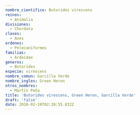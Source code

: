 ```yaml
---
nombre_cientifico: Butorides virescens
reinos:
  - Animalia
divisiones:
  - Chordata
clases:
  - Aves
ordenes:
  - Pelecaniformes
familias:
  - Ardeidae
generos:
  - Butorides
especie: virescens
nombre_comun: Garcilla Verde
nombre_ingles: Green Heron
otros_nombres:
  - Martín Peña
title: 'Butorides virescens, Green Heron, Garcilla Verde'
draft: 'false'
date: 2018-02-18T02:28:55.832Z
---
```


